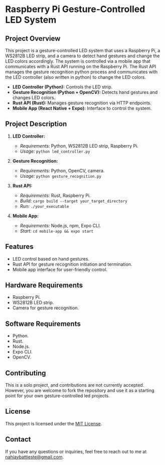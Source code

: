# Raspberry Pi Gesture-Controlled LED System

## Project Overview

This project is a gesture-controlled LED system that uses a Raspberry Pi, a WS2812B LED strip, and a camera to detect hand gestures and change the LED colors accordingly. The system is controlled via a mobile app that communicates with a Rust API running on the Raspberry Pi. The Rust API manages the gesture recognition python process and communicates with the LED controller (also written in python) to change the LED colors.

- **LED Controller (Python):** Controls the LED strip.
- **Gesture Recognition (Python + OpenCV):** Detects hand gestures and changes LED colors.
- **Rust API (Rust):** Manages gesture recognition via HTTP endpoints.
- **Mobile App (React Native + Expo):** Interface to control the system.

## Project Description

1. **LED Controller:**
   - *Requirements:* Python, WS2812B LED strip, Raspberry Pi.
   - *Usage:* `python led_controller.py`
  
2. **Gesture Recognition:**
   - *Requirements:* Python, OpenCV, camera.
   - *Usage:* `python gesture_recognition.py`

3. **Rust API:**
   - *Requirements:* Rust, Raspberry Pi.
   - *Build:* `cargo build --target your_target_directory`
   - *Run:* `./your_executable`
  
4. **Mobile App:**
   - *Requirements:* Node.js, npm, Expo CLI.
   - *Start:* `cd mobile-app && expo start`

## Features

- LED control based on hand gestures.
- Rust API for gesture recognition initiation and termination.
- Mobile app interface for user-friendly control.

## Hardware Requirements

- Raspberry Pi.
- WS2812B LED strip.
- Camera for gesture recognition.

## Software Requirements

- Python.
- Rust.
- Node.js.
- Expo CLI.
- OpenCV.


## Contributing

This is a solo project, and contributions are not currently accepted. However, you are welcome to fork the repository and use it as a starting point for your own gesture-controlled led projects.

## License

This project is licensed under the [MIT License](LICENSE).

## Contact

If you have any questions or inquiries, feel free to reach out to me at [nahjaybattieste@gmail.com](mailto:nahjaybattieste@gmail.com).

